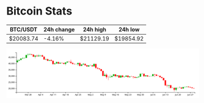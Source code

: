 # Bitcoin Stats

BTC/USDT|24h change|24h high|24h low|
|---|---|---|---|
|$20083.74|-4.16%|$21129.19|$19854.92|

<img src="./chart.svg">
